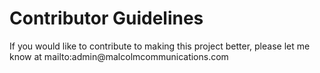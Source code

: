 <h1>Contributor Guidelines</h1>
If you would like to contribute to making this project better, please let me know at mailto:admin@malcolmcommunications.com
